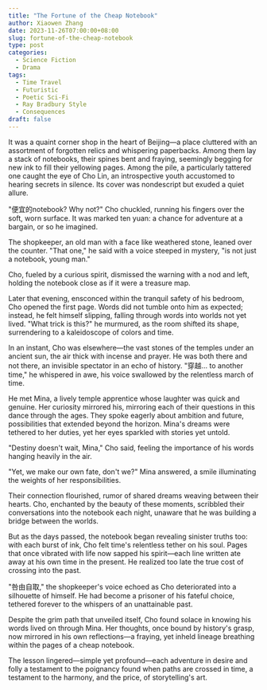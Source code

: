 ```yaml
---
title: "The Fortune of the Cheap Notebook"
author: Xiaowen Zhang
date: 2023-11-26T07:00:00+08:00
slug: fortune-of-the-cheap-notebook
type: post
categories:
  - Science Fiction
  - Drama
tags:
  - Time Travel
  - Futuristic
  - Poetic Sci-Fi
  - Ray Bradbury Style
  - Consequences
draft: false
---
```


It was a quaint corner shop in the heart of Beijing—a place cluttered with an assortment of forgotten relics and whispering paperbacks. Among them lay a stack of notebooks, their spines bent and fraying, seemingly begging for new ink to fill their yellowing pages. Among the pile, a particularly tattered one caught the eye of Cho Lin, an introspective youth accustomed to hearing secrets in silence. Its cover was nondescript but exuded a quiet allure. 

"便宜的notebook? Why not?" Cho chuckled, running his fingers over the soft, worn surface. It was marked ten yuan: a chance for adventure at a bargain, or so he imagined. 

The shopkeeper, an old man with a face like weathered stone, leaned over the counter. "That one," he said with a voice steeped in mystery, "is not just a notebook, young man."

Cho, fueled by a curious spirit, dismissed the warning with a nod and left, holding the notebook close as if it were a treasure map.

Later that evening, ensconced within the tranquil safety of his bedroom, Cho opened the first page. Words did not tumble onto him as expected; instead, he felt himself slipping, falling through words into worlds not yet lived. "What trick is this?" he murmured, as the room shifted its shape, surrendering to a kaleidoscope of colors and time.

In an instant, Cho was elsewhere—the vast stones of the temples under an ancient sun, the air thick with incense and prayer. He was both there and not there, an invisible spectator in an echo of history. "穿越... to another time," he whispered in awe, his voice swallowed by the relentless march of time.

He met Mina, a lively temple apprentice whose laughter was quick and genuine. Her curiosity mirrored his, mirroring each of their questions in this dance through the ages. They spoke eagerly about ambition and future, possibilities that extended beyond the horizon. Mina's dreams were tethered to her duties, yet her eyes sparkled with stories yet untold. 

"Destiny doesn't wait, Mina," Cho said, feeling the importance of his words hanging heavily in the air.

"Yet, we make our own fate, don't we?" Mina answered, a smile illuminating the weights of her responsibilities.

Their connection flourished, rumor of shared dreams weaving between their hearts. Cho, enchanted by the beauty of these moments, scribbled their conversations into the notebook each night, unaware that he was building a bridge between the worlds.

But as the days passed, the notebook began revealing sinister truths too: with each burst of ink, Cho felt time's relentless tether on his soul. Pages that once vibrated with life now sapped his spirit—each line written ate away at his own time in the present. He realized too late the true cost of crossing into the past.

"咎由自取," the shopkeeper's voice echoed as Cho deteriorated into a silhouette of himself. He had become a prisoner of his fateful choice, tethered forever to the whispers of an unattainable past.

Despite the grim path that unveiled itself, Cho found solace in knowing his words lived on through Mina. Her thoughts, once bound by history's grasp, now mirrored in his own reflections—a fraying, yet inheld lineage breathing within the pages of a cheap notebook.

The lesson lingered—simple yet profound—each adventure in desire and folly a testament to the poignancy found when paths are crossed in time, a testament to the harmony, and the price, of storytelling's art.